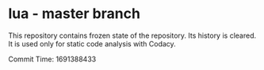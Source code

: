 # lua - master branch

This repository contains frozen state of the repository.
Its history is cleared. It is used only for static code
analysis with Codacy.

Commit Time: 1691388433